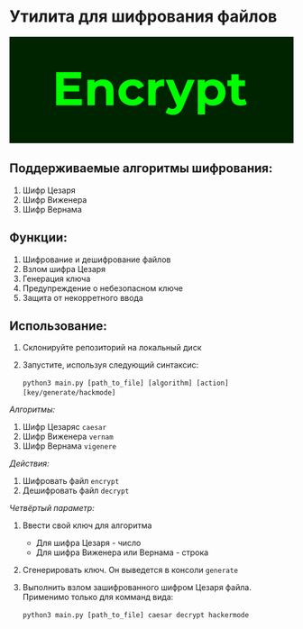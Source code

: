 # Утилита для шифрования файлов

![](cover.png)

## Поддерживаемые алгоритмы шифрования:

1. Шифр Цезаря
2. Шифр Виженера
3. Шифр Вернама

## Функции:

1. Шифрование и дешифрование файлов
2. Взлом шифра Цезаря
3. Генерация ключа
4. Предупреждение о небезопасном ключе
5. Защита от некорретного ввода

## Использование:

1. Склонируйте репозиторий на локальный диск
2. Запустите, используя следующий синтаксис:

    ``python3 main.py [path_to_file] [algorithm] [action] [key/generate/hackmode]``

*Алгоритмы:*

1. Шифр Цезаряc ``caesar``
2. Шифр Виженера ``vernam``
3. Шифр Вернама ``vigenere``

*Действия:*

1. Шифровать файл ``encrypt``
2. Дешифровать файл ``decrypt``

*Четвёртый параметр:*

1. Ввести свой ключ для алгоритма
    * Для шифра Цезаря - число
    * Для шифра Виженера или Вернама - строка
2. Сгенерировать ключ. Он выведется в консоли ``generate``
3. Выполнить взлом зашифрованного шифром Цезаря файла. Применимо только для комманд вида:

    ``python3 main.py [path_to_file] caesar decrypt hackermode``


